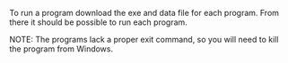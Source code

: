 To run a program download the exe and data file for each program. From there it should be possible to run each program.

NOTE: The programs lack a proper exit command, so you will need to kill the program from Windows.